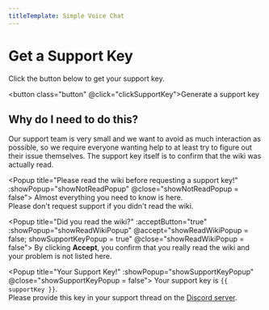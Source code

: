 ```yaml
---
titleTemplate: Simple Voice Chat
---
```


# Get a Support Key

Click the button below to get your support key.

<button class="button" @click="clickSupportKey">Generate a support key</button>


## Why do I need to do this?

Our support team is very small and we want to avoid as much interaction as possible,
so we require everyone wanting help to at least try to figure out their issue themselves.
The support key itself is to confirm that the wiki was actually read.

<Popup title="Please read the wiki before requesting a support key!" :showPopup="showNotReadPopup" @close="showNotReadPopup = false">
    Almost everything you need to know is here.
    <br />
    Please don't request support if you didn't read the wiki.
</Popup>

<Popup title="Did you read the wiki?" :acceptButton="true" :showPopup="showReadWikiPopup" @accept="showReadWikiPopup = false; showSupportKeyPopup = true" @close="showReadWikiPopup = false">
    By clicking <b>Accept</b>, you confirm that you really read the wiki and your problem is not listed here.
</Popup>

<Popup title="Your Support Key!" :showPopup="showSupportKeyPopup" @close="showSupportKeyPopup = false">
    Your support key is <code>{{ supportKey }}</code>.
    <br />
    Please provide this key in your support thread on the
    <a href="https://discord.gg/4dH2zwTmyX">Discord server</a>.
</Popup>

<script setup>
    import { ref } from 'vue';

    let supportKey = ref(generateSupportKey());
    let showNotReadPopup = ref(false);
    let showReadWikiPopup = ref(false);
    let showSupportKeyPopup = ref(false);

    function clickSupportKey() {
        if( hasReadWiki() ){
            showReadWikiPopup.value = true;
        } else{
            showNotReadPopup.value = true;
        }
    }

    function hasReadWiki() {
        const visitedTabs = JSON.parse(localStorage.visitedTabs || '[]');
        return visitedTabs.includes("setup") && visitedTabs.includes("troubleshooting");
    }

    function generateSupportKey() {
        let numbers = [];
        let sum = 0;
        while (sum <= 60) {
          numbers.push(getRandomInt(1, 9));
          sum = numbers.reduce((e1, e2) => e1 + e2, 0);
        }
        let rest = 69 - sum;
        if (rest > 0) {
          numbers.push(rest);
        }
        return `S-${numbers.join('')}`;
    }

    function getRandomInt(min, max) {
        min = Math.ceil(min);
        max = Math.floor(max);
        return Math.floor(Math.random() * (max - min + 1)) + min;
    }
</script>

<style scoped>
.button {
    border-radius: 8px;
    background-color: #42b883;
    padding: 0.5rem;
    display: flex;
    justify-content: center;
    transition: all 0.2s ease-in-out;
}

.button:hover {
    background-color: #3da170;
}
</style>
